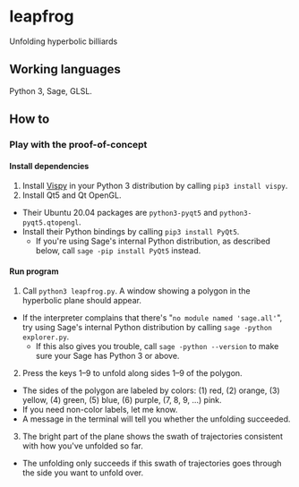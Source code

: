 # leapfrog
Unfolding hyperbolic billiards

## Working languages

Python 3, Sage, GLSL.

## How to

### Play with the proof-of-concept

#### Install dependencies
1. Install [Vispy](http://vispy.org/installation.html) in your Python 3 distribution by calling `pip3 install vispy`.
2. Install Qt5 and Qt OpenGL.
  - Their Ubuntu 20.04 packages are `python3-pyqt5` and `python3-pyqt5.qtopengl`.
  - Install their Python bindings by calling `pip3 install PyQt5`.
    - If you're using Sage's internal Python distribution, as described below, call `sage -pip install PyQt5` instead.

#### Run program
1. Call `python3 leapfrog.py`. A window showing a polygon in the hyperbolic plane should appear.
  - If the interpreter complains that there's "`no module named 'sage.all'`", try using Sage's internal Python distribution by calling `sage -python explorer.py`.
    - If this also gives you trouble, call `sage -python --version` to make sure your Sage has Python 3 or above.
2. Press the keys 1&ndash;9 to unfold along sides 1&ndash;9 of the polygon.
  - The sides of the polygon are labeled by colors: (1) red, (2) orange, (3) yellow, (4) green, (5) blue, (6) purple, (7, 8, 9, ...) pink.
  - If you need non-color labels, let me know.
  - A message in the terminal will tell you whether the unfolding succeeded.
3. The bright part of the plane shows the swath of trajectories consistent with how you've unfolded so far.
  - The unfolding only succeeds if this swath of trajectories goes through the side you want to unfold over.
